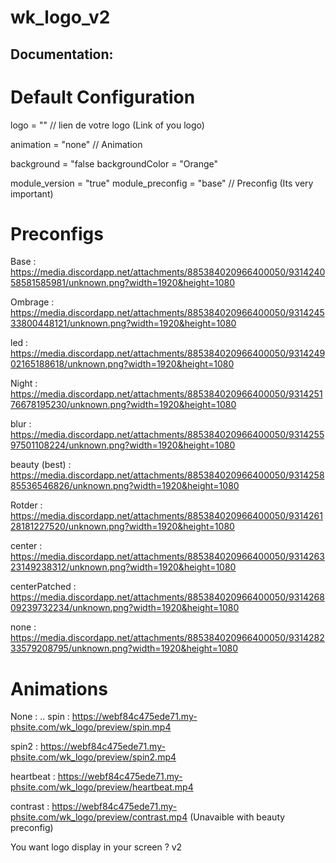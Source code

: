 # wk_logo_v2

## Documentation: 

# Default Configuration

logo = "" // lien de votre logo (Link of you logo)

animation = "none" // Animation

background = "false
backgroundColor = "Orange"

module_version = "true"
module_preconfig = "base" // Preconfig (Its very important)

# Preconfigs

Base : https://media.discordapp.net/attachments/885384020966400050/931424058581585981/unknown.png?width=1920&height=1080

Ombrage : https://media.discordapp.net/attachments/885384020966400050/931424533800448121/unknown.png?width=1920&height=1080

led : https://media.discordapp.net/attachments/885384020966400050/931424902165188618/unknown.png?width=1920&height=1080

Night : https://media.discordapp.net/attachments/885384020966400050/931425176678195230/unknown.png?width=1920&height=1080

blur : https://media.discordapp.net/attachments/885384020966400050/931425597501108224/unknown.png?width=1920&height=1080

beauty (best) : https://media.discordapp.net/attachments/885384020966400050/931425885536546826/unknown.png?width=1920&height=1080

Rotder : https://media.discordapp.net/attachments/885384020966400050/931426128181227520/unknown.png?width=1920&height=1080

center : https://media.discordapp.net/attachments/885384020966400050/931426323149238312/unknown.png?width=1920&height=1080

centerPatched : https://media.discordapp.net/attachments/885384020966400050/931426809239732234/unknown.png?width=1920&height=1080

none : https://media.discordapp.net/attachments/885384020966400050/931428233579208795/unknown.png?width=1920&height=1080

# Animations

None : ..
spin : https://webf84c475ede71.my-phsite.com/wk_logo/preview/spin.mp4

spin2 : https://webf84c475ede71.my-phsite.com/wk_logo/preview/spin2.mp4

heartbeat : https://webf84c475ede71.my-phsite.com/wk_logo/preview/heartbeat.mp4

contrast : https://webf84c475ede71.my-phsite.com/wk_logo/preview/contrast.mp4 (Unavaible with beauty preconfig)





You want logo display in your screen ? v2
